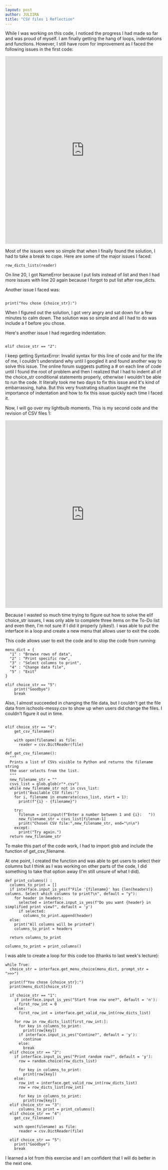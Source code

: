 ```yaml
---
layout: post
author: JULIIRA
title: "CSV files 1 Reflection"
---
```


While I was working on this code, I noticed the progress I had made so far and was proud of myself. 
I am finally getting the hang of loops, indentations and functions. However, I still have room for improvement as I faced
the following issues in the first code:


<iframe src="https://trinket.io/embed/python3/56c2ee200d" width="100%" height="600" frameborder="0" marginwidth="0" marginheight="0" allowfullscreen></iframe>

Most of the issues were so simple that when I finally found the solution, I had to take a break to cope. Here are some of the major
issues I faced:

```
row_dicts_lists(reader)

```
On line 20, I got NameError because I put lists instead of list 
and then I had more issues with line 20 again because I forgot to put list after row_dicts.

Another issue I faced was:

```

print("You chose {choice_str}:")

```
When I figured out the solution, I got very angry and sat down for a few minutes to calm down. 
The solution was so simple and all I had to do was include a f before you chose.

Here's another issue I had regarding indentation:

```

elif choice_str == "2":

```

I keep getting SyntaxError: Invalid syntax for this line of code and for the life of me, I couldn't understand why
until I googled it and found another way to solve this issue. The online forum suggests putting a # on each line of code until I
found the root of problem and then I realized that I had to indent all of the choice_str conditional statements properly, otherwise
I wouldn't be able to run the code. It literally took me two days to fix this issue and it's kind of embarrassing, haha. 
But this very frustrating situation taught me the importance of indentation and how to fix this issue quickly each time I faced it. 

Now, I will go over my lightbulb moments. This is my second code and the revision of CSV files 1: 


<iframe src="https://trinket.io/embed/python3/a8c22f1d7a" width="100%" height="600" frameborder="0" marginwidth="0" marginheight="0" allowfullscreen></iframe>


Because I wasted so much time trying to figure out how to solve the elif choice_str issues, I was only able to complete three items on
the To-Do list and even then, I'm not sure if I did it properly (yikes!). I was able to put the interface in a loop and create a new menu
that allows user to exit the code. 

This code allows user to exit the code and to stop the code from running:

```
menu_dict = {
  "1" : "Browse rows of data",
  "2" : "Print specific row",
  "3" : "Select columns to print",
  "4" : "Change data file", 
  "5" : "Exit"
}

elif choice_str == "5":
    print("Goodbye")
    break

```

Also, I almost succeeded in changing the file data,
but I couldn't get the file data from ischools-messy.csv to show up when users did change the files. I couldn't figure it out in time. 

```

elif choice_str == "4":
    get_csv_filename()
    
    with open(filename) as file:
      reader = csv.DictReader(file)

def get_csv_filename():
  """
  Prints a list of CSVs visible to Python and returns the filename string
  the user selects from the list.
  """
  new_filename_str = ""
  csvs_list = glob.glob(r"*.csv")
  while new_filename_str not in csvs_list:
    print("Available CSV files:")
    for i, filename in enumerate(csvs_list, start = 1):
      print(f"{i} - {filename}")

    try:
      filenum = int(input(f"Enter a number between 1 and {i}:   "))
      new_filename_str = csvs_list[filenum-1]
      print("Chosen CSV file:",new_filename_str, end="\n\n")
    except:
      print("Try again.")
  return new_filename_str

```

To make this part of the code work, I had to import glob and include the function of get_csv_filename.
 
At one point, I created the function and was able to get users to select their columns but I think as I was working on other parts
of the code, I did something to take that option away (I'm still unsure of what I did). 

```
def print_columns() : 
  columns_to_print = []
  if interface.input_is_yes(f"File '{filename}' has {len(headers)} columns. Select which columns to print?\n", default = "y"):
    for header in headers:
      selected = interface.input_is_yes(f"Do you want {header} in simplified print view?", default = 'y')
      if selected:
        columns_to_print.append(header)
  else:
    print("All columns will be printed")
    columns_to_print = headers
  
  return columns_to_print

columns_to_print = print_columns()

```
I was able to create a loop for this code too (thanks to last week's lecture):

```
while True:
  choice_str = interface.get_menu_choice(menu_dict, prompt_str = ">>>")
    
  print(f"You chose {choice_str}:")
  print(menu_dict[choice_str])
      
  if choice_str == "1":
    if interface.input_is_yes("Start from row one?", default = 'n'):
      first_row_int = 0
    else:
      first_row_int = interface.get_valid_row_int(row_dicts_list)
 
    for row in row_dicts_list[first_row_int:]:
      for key in columns_to_print:
        print(row[key])
      if interface.input_is_yes("Contine?", default = 'y'):
        continue
      else: 
        break
  elif choice_str == "2":
    if interface.input_is_yes("Print random row?", default = 'y'):
      row = random.choice(row_dicts_list)
      
      for key in columns_to_print:
        print(row[key])
    else:
      row_int = interface.get_valid_row_int(row_dicts_list)
      row = row_dicts_list[row_int]
      
      for key in columns_to_print:
        print(row[key])
  elif choice_str == "3":
      columns_to_print = print_columns()
  elif choice_str == "4":
    get_csv_filename()
    
    with open(filename) as file:
      reader = csv.DictReader(file)

  elif choice_str == "5":
    print("Goodbye")
    break
  ```
  I learned a lot from this exercise and I am confident that I will do better in the next one.
